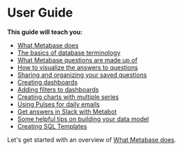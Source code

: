 # User Guide

**This guide will teach you:**

*   [What Metabase does](01-what-is-metabase.md)
*   [The basics of database terminology](02-database-basics.md)
*   [What Metabase questions are made up of](03-asking-questions.md)
*   [How to visualize the answers to questions](04-visualizing-results.md)
*   [Sharing and organizing your saved questions](05-sharing-answers.md)
*   [Creating dashboards](06-dashboards.md)
*   [Adding filters to dashboards](07-dashboard-filters.md)
*   [Creating charts with multiple series](08-multi-series-charting.md)
*   [Using Pulses for daily emails](09-pulses.md)
*   [Get answers in Slack with Metabot](10-metabot.md)
*   [Some helpful tips on building your data model](11-data-model-reference.md)
*   [Creating SQL Templates](12-sql-parameters.md)

Let's get started with an overview of [What Metabase does](01-what-is-metabase.md).
